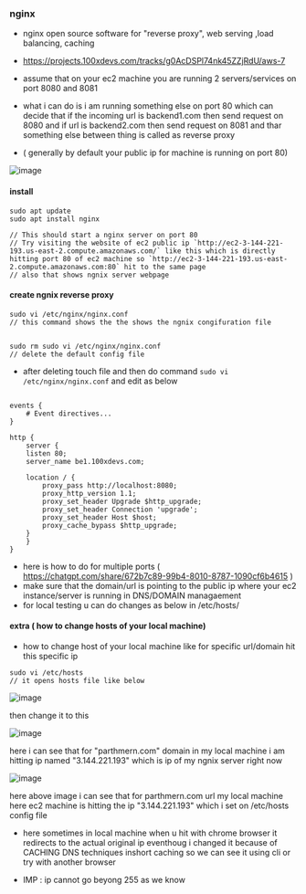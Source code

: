 ### nginx

- nginx open source software for "reverse proxy", web serving ,load balancing, caching

- https://projects.100xdevs.com/tracks/g0AcDSPl74nk45ZZjRdU/aws-7

- assume that on your ec2 machine you are running 2 servers/services on port 8080 and 8081
- what i can do is i am running something else on port 80 which can decide that if the incoming url is backend1.com then send request on 8080 and if url is backend2.com then send request on 8081 and thar something else between thing is called as reverse proxy

- ( generally by default your public ip for machine is running on port 80)


![image](https://github.com/user-attachments/assets/b54014a2-433b-4dca-a916-7f5a23612f44)

#### install

```
sudo apt update
sudo apt install nginx

// This should start a nginx server on port 80
// Try visiting the website of ec2 public ip `http://ec2-3-144-221-193.us-east-2.compute.amazonaws.com/` like this which is directly hitting port 80 of ec2 machine so `http://ec2-3-144-221-193.us-east-2.compute.amazonaws.com:80` hit to the same page
// also that shows ngnix server webpage

```

#### create ngnix reverse proxy

```
sudo vi /etc/nginx/nginx.conf 
// this command shows the the shows the ngnix congifuration file


sudo rm sudo vi /etc/nginx/nginx.conf
// delete the default config file

```

- after deleting touch file and then do command `sudo vi /etc/nginx/nginx.conf` and edit as below

```

events {
    # Event directives...
}

http {
	server {
    listen 80;
    server_name be1.100xdevs.com;

    location / {
        proxy_pass http://localhost:8080;
        proxy_http_version 1.1;
        proxy_set_header Upgrade $http_upgrade;
        proxy_set_header Connection 'upgrade';
        proxy_set_header Host $host;
        proxy_cache_bypass $http_upgrade;
    }
	}
}

```

- here is how to do for multiple ports ( https://chatgpt.com/share/672b7c89-99b4-8010-8787-1090cf6b4615 )
- make sure that the domain/url is pointing to the public ip where your ec2 instance/server is running in DNS/DOMAIN managaement
- for local testing u can do changes as below in /etc/hosts/


#### extra ( how to change hosts of your local machine)

- how to change host of your local machine like for specific url/domain hit this specific ip

```
sudo vi /etc/hosts 
// it opens hosts file like below
```

![image](https://github.com/user-attachments/assets/ce837e94-5fbb-491e-902c-322344e3ff18)

then change it to this

![image](https://github.com/user-attachments/assets/37d7bb5e-eaa0-474f-baa6-57d4023ecfc0)

here i  can see that for "parthmern.com" domain in my local machine i am hitting ip named "3.144.221.193" which is ip of my ngnix server right now

![image](https://github.com/user-attachments/assets/9abb7e72-65f0-445a-9ffa-f91736fbf3fc)

here above image i can see that for parthmern.com url my local machine here ec2 machine is hitting the ip "3.144.221.193" which i set on /etc/hosts config file

- here sometimes in local machine when u hit with chrome browser it redirects to the actual original ip eventhoug i changed it because of CACHING DNS techniques inshort caching so we can see it using cli or try with another browser

- IMP : ip cannot go beyong 255 as we know
